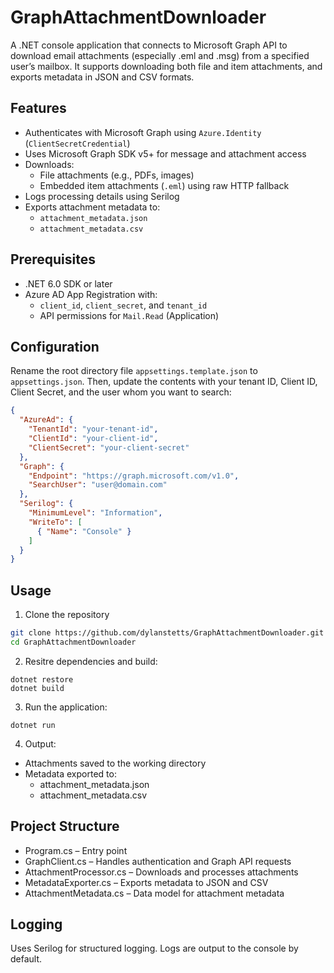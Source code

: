 # GraphAttachmentDownloader

A .NET console application that connects to Microsoft Graph API to download email attachments (especially .eml and .msg) from a specified user’s mailbox. It supports downloading both file and item attachments, and exports metadata in JSON and CSV formats.

## Features
- Authenticates with Microsoft Graph using `Azure.Identity` (`ClientSecretCredential`)
- Uses Microsoft Graph SDK v5+ for message and attachment access
- Downloads:
  - File attachments (e.g., PDFs, images)
  - Embedded item attachments (`.eml`) using raw HTTP fallback
- Logs processing details using Serilog
- Exports attachment metadata to:
  - `attachment_metadata.json`
  - `attachment_metadata.csv`


## Prerequisites

- .NET 6.0 SDK or later
- Azure AD App Registration with:
  - `client_id`, `client_secret`, and `tenant_id`
  - API permissions for `Mail.Read` (Application)

## Configuration
Rename the root directory file `appsettings.template.json` to  `appsettings.json`. Then, update the contents with your tenant ID, Client ID, Client Secret, and the user whom you want to search:

```json
{
  "AzureAd": {
    "TenantId": "your-tenant-id",
    "ClientId": "your-client-id",
    "ClientSecret": "your-client-secret"
  },
  "Graph": {
    "Endpoint": "https://graph.microsoft.com/v1.0",
    "SearchUser": "user@domain.com"
  },
  "Serilog": {
    "MinimumLevel": "Information",
    "WriteTo": [
      { "Name": "Console" }
    ]
  }
}
```

## Usage

1. Clone the repository

```bash
git clone https://github.com/dylanstetts/GraphAttachmentDownloader.git
cd GraphAttachmentDownloader
```

2. Resitre dependencies and build:

```shell
dotnet restore
dotnet build
```

3. Run the application:

```shell
dotnet run
```

4. Output:
   
- Attachments saved to the working directory
- Metadata exported to:
    - attachment_metadata.json
    - attachment_metadata.csv

## Project Structure

- Program.cs – Entry point
- GraphClient.cs – Handles authentication and Graph API requests
- AttachmentProcessor.cs – Downloads and processes attachments
- MetadataExporter.cs – Exports metadata to JSON and CSV
- AttachmentMetadata.cs – Data model for attachment metadata

## Logging

Uses Serilog for structured logging. Logs are output to the console by default.


